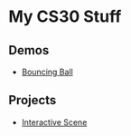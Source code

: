 # My CS30 Stuff

## Demos

- [Bouncing Ball](01-ball)

## Projects

- [Interactive Scene](2d-pool-ball)
